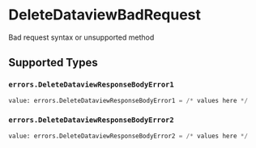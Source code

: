 # DeleteDataviewBadRequest

Bad request syntax or unsupported method


## Supported Types

### `errors.DeleteDataviewResponseBodyError1`

```python
value: errors.DeleteDataviewResponseBodyError1 = /* values here */
```

### `errors.DeleteDataviewResponseBodyError2`

```python
value: errors.DeleteDataviewResponseBodyError2 = /* values here */
```

